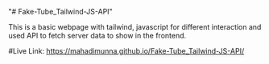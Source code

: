 "# Fake-Tube_Tailwind-JS-API" 

This is a basic webpage with tailwind, javascript for different interaction and used API to fetch server data to show in the frontend.

#Live Link: https://mahadimunna.github.io/Fake-Tube_Tailwind-JS-API/
